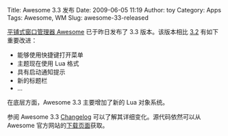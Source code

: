 Title: Awesome 3.3 发布
Date: 2009-06-05 11:19
Author: toy
Category: Apps
Tags: Awesome, WM
Slug: awesome-33-released

[平铺式窗口管理器 Awesome](http://linuxtoy.org/archives/awesome.html)
已于昨日发布了 3.3 版本。该版本相比
[3.2](http://linuxtoy.org/archives/awesome-32-released.html)
有如下重要改进：

* 能够使用快捷键打开菜单  
* 主题现在使用 Lua 格式  
* 具有启动通知提示  
* 新的标题栏  
* ...

在底层方面，Awesome 3.3 主要增加了新的 Lua 对象系统。

参阅 Awesome 3.3
[Changelog](http://awesome.naquadah.org/changelogs/v3.3)
可以了解其详细变化。源代码依然可以从 Awesome
官方网站的[下载页面](http://awesome.naquadah.org/download/)获取。
